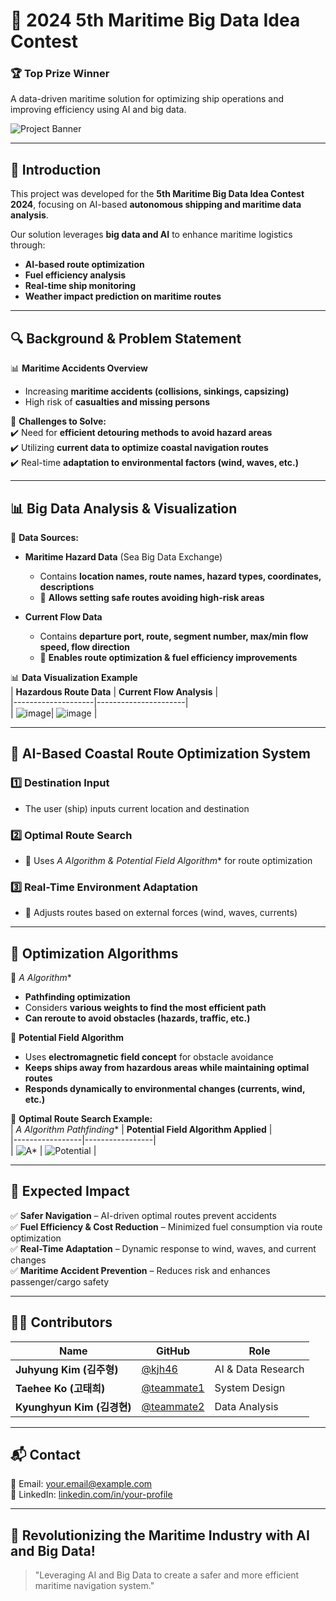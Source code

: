# 🚢 2024 5th Maritime Big Data Idea Contest  

### 🏆 **Top Prize Winner**  

A data-driven maritime solution for optimizing ship operations and improving efficiency using AI and big data.  

![Project Banner](https://your-image-url.com/banner.png)  

---

## 🌊 Introduction  
This project was developed for the **5th Maritime Big Data Idea Contest 2024**, focusing on AI-based **autonomous shipping and maritime data analysis**.  

Our solution leverages **big data and AI** to enhance maritime logistics through:
- **AI-based route optimization**
- **Fuel efficiency analysis**
- **Real-time ship monitoring**
- **Weather impact prediction on maritime routes**  

---

## 🔍 Background & Problem Statement  
📊 **Maritime Accidents Overview**  
- Increasing **maritime accidents (collisions, sinkings, capsizing)**  
- High risk of **casualties and missing persons**  

📌 **Challenges to Solve:**  
✔️ Need for **efficient detouring methods to avoid hazard areas**  
✔️ Utilizing **current data to optimize coastal navigation routes**  
✔️ Real-time **adaptation to environmental factors (wind, waves, etc.)**  

---

## 📊 Big Data Analysis & Visualization  
🔹 **Data Sources:**  
- **Maritime Hazard Data** (Sea Big Data Exchange)  
  - Contains **location names, route names, hazard types, coordinates, descriptions**  
  - 📌 **Allows setting safe routes avoiding high-risk areas**  

- **Current Flow Data**  
  - Contains **departure port, route, segment number, max/min flow speed, flow direction**  
  - 📌 **Enables route optimization & fuel efficiency improvements**  

📊 **Data Visualization Example**  
| **Hazardous Route Data** | **Current Flow Analysis** |  
|--------------------|----------------------|  
| ![image](https://github.com/user-attachments/assets/75534f52-42c1-450e-a9ed-ccf8f23ad224)| ![image](https://github.com/user-attachments/assets/42b64a22-774d-4d96-85f3-39ba5447d0fd)
 |  

---

## 🚀 AI-Based Coastal Route Optimization System  
### **1️⃣ Destination Input**  
- The user (ship) inputs current location and destination  

### **2️⃣ Optimal Route Search**  
- 📌 Uses **A* Algorithm & Potential Field Algorithm** for route optimization  

### **3️⃣ Real-Time Environment Adaptation**  
- 📌 Adjusts routes based on external forces (wind, waves, currents)  

---

## 🧠 Optimization Algorithms  
🔹 **A* Algorithm**  
- **Pathfinding optimization**  
- Considers **various weights to find the most efficient path**  
- **Can reroute to avoid obstacles (hazards, traffic, etc.)**  

🔹 **Potential Field Algorithm**  
- Uses **electromagnetic field concept** for obstacle avoidance  
- **Keeps ships away from hazardous areas while maintaining optimal routes**  
- **Responds dynamically to environmental changes (currents, wind, etc.)**  

📌 **Optimal Route Search Example:**  
| **A* Algorithm Pathfinding** | **Potential Field Algorithm Applied** |  
|-----------------|-----------------|  
| ![A*](https://your-image-url.com/a-star.png) | ![Potential](https://your-image-url.com/potential.png) |  

---

## 🌊 Expected Impact  
✅ **Safer Navigation** – AI-driven optimal routes prevent accidents  
✅ **Fuel Efficiency & Cost Reduction** – Minimized fuel consumption via route optimization  
✅ **Real-Time Adaptation** – Dynamic response to wind, waves, and current changes  
✅ **Maritime Accident Prevention** – Reduces risk and enhances passenger/cargo safety  

---

## 👨‍💻 Contributors  
| Name | GitHub | Role |  
|------|--------|------|  
| **Juhyung Kim (김주형)** | [@kjh46](https://github.com/kjh46) | AI & Data Research |  
| **Taehee Ko (고태희)** | [@teammate1](https://github.com/teammate1) | System Design |  
| **Kyunghyun Kim (김경현)** | [@teammate2](https://github.com/teammate2) | Data Analysis |  

---

## 📬 Contact  
📧 Email: [your.email@example.com](mailto:your.email@example.com)  
🔗 LinkedIn: [linkedin.com/in/your-profile](https://linkedin.com/in/your-profile)  

---

## 🚀 Revolutionizing the Maritime Industry with AI and Big Data!  
> "Leveraging AI and Big Data to create a safer and more efficient maritime navigation system."
